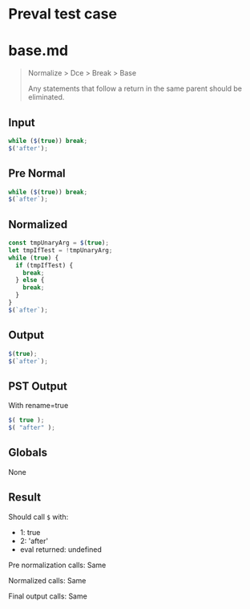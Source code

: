 # Preval test case

# base.md

> Normalize > Dce > Break > Base
>
> Any statements that follow a return in the same parent should be eliminated.

## Input

`````js filename=intro
while ($(true)) break;
$('after');
`````

## Pre Normal


`````js filename=intro
while ($(true)) break;
$(`after`);
`````

## Normalized


`````js filename=intro
const tmpUnaryArg = $(true);
let tmpIfTest = !tmpUnaryArg;
while (true) {
  if (tmpIfTest) {
    break;
  } else {
    break;
  }
}
$(`after`);
`````

## Output


`````js filename=intro
$(true);
$(`after`);
`````

## PST Output

With rename=true

`````js filename=intro
$( true );
$( "after" );
`````

## Globals

None

## Result

Should call `$` with:
 - 1: true
 - 2: 'after'
 - eval returned: undefined

Pre normalization calls: Same

Normalized calls: Same

Final output calls: Same
